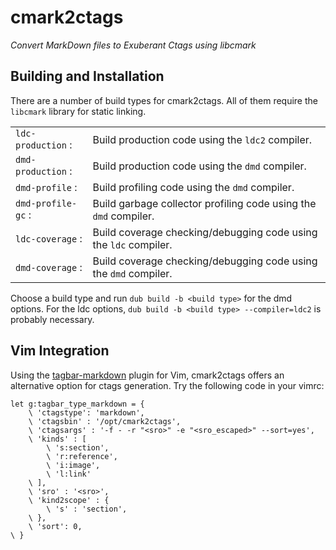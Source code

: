 cmark2ctags
===========

*Convert MarkDown files to Exuberant Ctags using libcmark*

Building and Installation
-------------------------

There are a number of build types for cmark2ctags. All of them require the `libcmark` library for static linking.

|                  |                                                                |
|:-----------------|:---------------------------------------------------------------|
|`ldc-production` :|Build production code using the `ldc2` compiler.                |
|`dmd-production` :|Build production code using the `dmd` compiler.                 |
|`dmd-profile`    :|Build profiling code using the `dmd` compiler.                  |
|`dmd-profile-gc` :|Build garbage collector profiling code using the `dmd` compiler.|
|`ldc-coverage`   :|Build coverage checking/debugging code using the `ldc` compiler.|
|`dmd-coverage`   :|Build coverage checking/debugging code using the `dmd` compiler.|

Choose a build type and run `dub build -b <build type>` for the dmd options. For the ldc options, `dub build -b <build type> --compiler=ldc2` is probably necessary.

Vim Integration
---------------

Using the [tagbar-markdown](https://github.com/lvht/tagbar-markdown) plugin for Vim, cmark2ctags offers an alternative option for ctags generation. Try the following code in your vimrc:

```
let g:tagbar_type_markdown = {
    \ 'ctagstype': 'markdown',
    \ 'ctagsbin' : '/opt/cmark2ctags',
    \ 'ctagsargs' : '-f - -r "<sro>" -e "<sro_escaped>" --sort=yes',
    \ 'kinds' : [
        \ 's:section',
		\ 'r:reference',
        \ 'i:image',
		\ 'l:link'
    \ ],
    \ 'sro' : '<sro>',
    \ 'kind2scope' : {
        \ 's' : 'section',
    \ },
    \ 'sort': 0,
\ }
```
